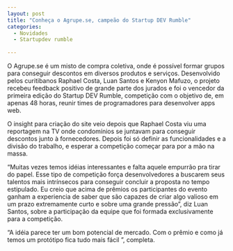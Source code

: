 ```yaml
---
layout: post
title: "Conheça o Agrupe.se, campeão do Startup DEV Rumble"
categories:
  - Novidades
  - Startupdev rumble
     
---
```


O Agrupe.se é um misto de compra coletiva, onde é possível formar grupos para conseguir descontos em diversos produtos e serviços. Desenvolvido pelos curitibanos  Raphael Costa, Luan Santos e Kenyon Mafuzo, o projeto recebeu feedback positivo de grande parte dos jurados e foi o vencedor da primeira edição do Startup DEV Rumble, competição com o objetivo de, em apenas 48 horas, reunir times de programadores para desenvolver apps web.

O insight para criação do site veio depois que  Raphael Costa viu uma reportagem na TV onde condomínios se juntavam para conseguir descontos junto à fornecedores. Depois foi só definir as funcionalidades e a divisão do trabalho, e esperar a competição começar para por a mão na massa.

“Muitas vezes temos idéias interessantes e falta aquele empurrão pra tirar do papel. Esse tipo de competição força desenvolvedores a buscarem seus talentos mais intrínsecos para conseguir concluir a proposta no tempo estipulado. Eu creio que acima de prêmios os participantes do evento ganham a experiencia de saber que são capazes de criar algo valioso em um prazo extremamente curto e sobre uma grande pressão”, diz Luan Santos, sobre a participação da equipe que foi formada exclusivamente para a competição.

“A idéia parece ter um bom potencial de mercado. Com o prêmio e como já temos um protótipo fica tudo mais fácil ”, completa.